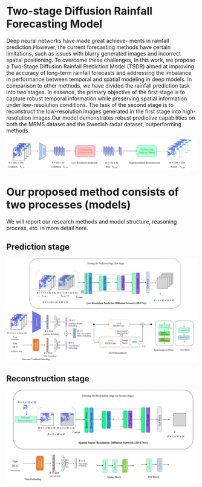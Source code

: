 # Two-stage Diffusion Rainfall Forecasting Model

Deep neural networks have made great achieve- ments in rainfall prediction.However, the current forecasting methods have certain limitations, such as issues with blurry generated images and incorrect spatial positioning. To overcome these challenges, In this work, we propose a Two-Stage Diffusion Rainfall Prediction Model (TSDR) aimed at improving the accuracy of long-term rainfall forecasts and addressing the imbalance in performance between temporal and spatial modeling in deep models. In comparison to other methods, we have divided the rainfall prediction task into two stages. In essence, the primary objective of the first stage is to capture robust temporal information while preserving spatial information under low-resolution conditions. The task of the second stage is to reconstruct the low-resolution images generated in the first stage into high-resolution images.Our model demonstrates robust predictive capabilities on both the MRMS dataset and the Swedish radar dataset, outperforming methods.

<img src="readmefig/basic.png" alt="Alt text" />

# Our proposed method consists of two processes (models)

We will report our research methods and model structure, reasoning process, etc. in more detail here.

## Prediction stage



<img src="readmefig/Unet_3d.png" alt="Alt text" />

## Reconstruction stage

<img src="readmefig/sr.png" alt="???" />